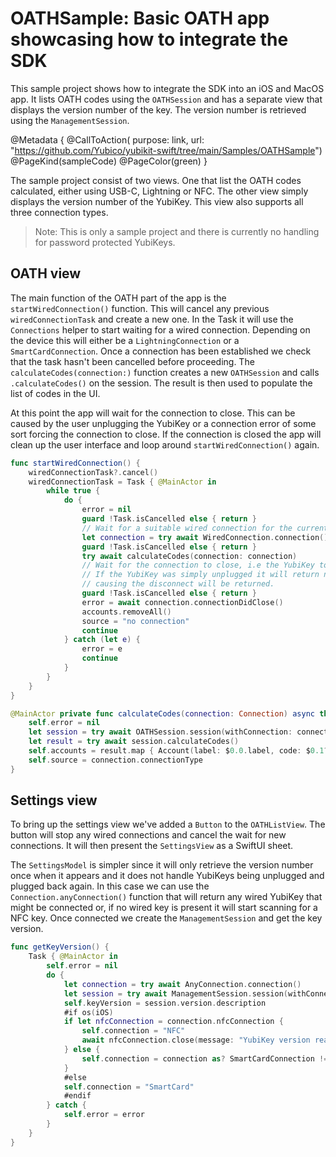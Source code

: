 # OATHSample: Basic OATH app showcasing how to integrate the SDK

This sample project shows how to integrate the SDK into an iOS and MacOS app. It lists OATH codes 
using the ``OATHSession`` and has a separate view that displays the version number of the key. The version
number is retrieved using the ``ManagementSession``.

@Metadata {
    @CallToAction(
        purpose: link,
        url: "https://github.com/Yubico/yubikit-swift/tree/main/Samples/OATHSample")
    @PageKind(sampleCode)
    @PageColor(green)
}

The sample project consist of two views. One that list the OATH codes calculated, either using USB-C, Lightning or NFC.
The other view simply displays the version number of the YubiKey. This view also supports all three connection types.

> Note: This is only a sample project and there is currently no handling for password protected YubiKeys.

## OATH view

The main function of the OATH part of the app is the `startWiredConnection()` function. This will cancel any previous
`wiredConnectionTask` and create a new one. In the Task it will use the ``Connections`` helper to start waiting for
a wired connection. Depending on the device this will either be a ``LightningConnection`` or a ``SmartCardConnection``.
Once a connection has been established we check that the task hasn't been cancelled before proceeding.
The `calculateCodes(connection:)` function creates a new ``OATHSession`` and
calls `.calculateCodes()` on the session. The result is then used to populate the list of codes in the UI.

At this point the app will wait for the connection to close. This can be caused by the user unplugging the YubiKey or
a connection error of some sort forcing the connection to close. If the connection is closed the app will clean up
the user interface and loop around `startWiredConnection()` again.
```swift
func startWiredConnection() {
    wiredConnectionTask?.cancel()
    wiredConnectionTask = Task { @MainActor in
        while true {
            do {
                error = nil
                guard !Task.isCancelled else { return }
                // Wait for a suitable wired connection for the current device.
                let connection = try await WiredConnection.connection()
                guard !Task.isCancelled else { return }
                try await calculateCodes(connection: connection)
                // Wait for the connection to close, i.e the YubiKey to be unplugged from the device.
                // If the YubiKey was simply unplugged it will return nil, otherwise the error
                // causing the disconnect will be returned.
                guard !Task.isCancelled else { return }
                error = await connection.connectionDidClose()
                accounts.removeAll()
                source = "no connection"
                continue
            } catch (let e) {
                error = e
                continue
            }
        }
    }
}

@MainActor private func calculateCodes(connection: Connection) async throws {
    self.error = nil
    let session = try await OATHSession.session(withConnection: connection)
    let result = try await session.calculateCodes()
    self.accounts = result.map { Account(label: $0.0.label, code: $0.1?.code ?? "****") }
    self.source = connection.connectionType
}
```

## Settings view

To bring up the settings view we've added a `Button` to the `OATHListView`. The button will stop
any wired connections and cancel the wait for new connections. It will then present the `SettingsView`
as a SwiftUI sheet.

The `SettingsModel` is simpler since it will only retrieve the version number once when it appears
and it does not handle YubiKeys being unplugged and plugged back again. In this case we can use the
`Connection.anyConnection()` function that will return any wired YubiKey that might be connected
or, if no wired key is present it will start scanning for a NFC key. Once connected we create 
the ``ManagementSession`` and get the key version.
```swift
func getKeyVersion() {
    Task { @MainActor in
        self.error = nil
        do {
            let connection = try await AnyConnection.connection()
            let session = try await ManagementSession.session(withConnection: connection)
            self.keyVersion = session.version.description
            #if os(iOS)
            if let nfcConnection = connection.nfcConnection {
                self.connection = "NFC"
                await nfcConnection.close(message: "YubiKey version read")
            } else {
                self.connection = connection as? SmartCardConnection != nil ? "SmartCard" : "Lightning"
            }
            #else
            self.connection = "SmartCard"
            #endif
        } catch {
            self.error = error
        }
    }
}
```
